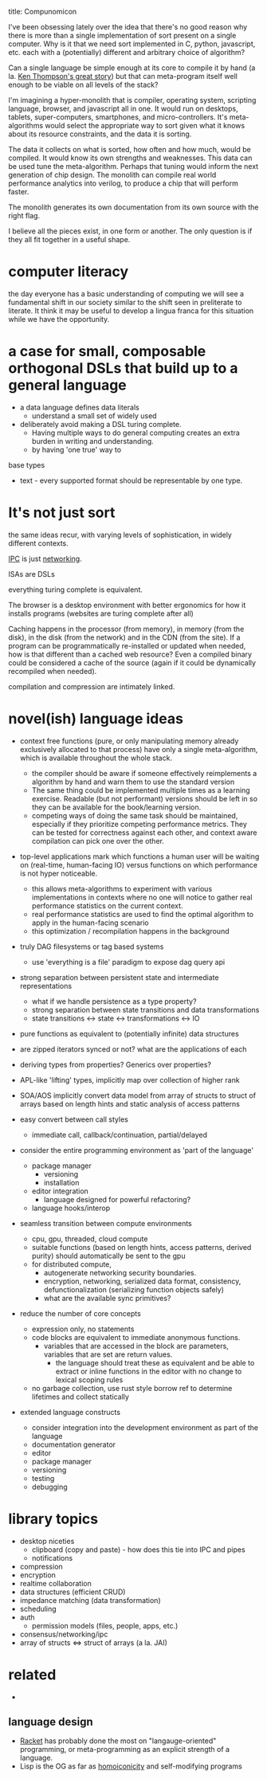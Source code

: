 title: Compunomicon

I've been obsessing lately over the idea that there's no good reason why there is more than a single implementation of sort present on a single computer.
Why is it that we need sort implemented in C, python, javascript, etc. each with a (potentially) different and arbitrary choice of algorithm?

Can a single language be simple enough at its core to compile it by hand (a la. [Ken Thompson's great story](https://en.wikipedia.org/wiki/TMG_(language)))
but that can meta-program itself well enough to be viable on all levels of the stack?

I'm imagining a hyper-monolith that is compiler, operating system, scripting language, browser, and javascript all in one.
It would run on desktops, tablets, super-computers, smartphones, and micro-controllers. It's meta-algorithms would select
the appropriate way to sort given what it knows about its resource constraints, and the data it is sorting.

The data it collects on what is sorted, how often and how much, would be compiled. It would know its own strengths and weaknesses.
This data can be used tune the meta-algorithm. Perhaps that tuning would inform the next generation of chip design.
The monolith can compile real world performance analytics into verilog, to produce a chip that will perform faster.

The monolith generates its own documentation from its own source with the right flag.

I believe all the pieces exist, in one form or another. The only question is if they all fit together in a useful shape.

# computer literacy
the day everyone has a basic understanding of computing we will see a fundamental shift in our society similar to the shift seen in preliterate to literate.
It think it may be useful to develop a lingua franca for this situation while we have the opportunity.

# a case for small, composable orthogonal DSLs that build up to a general language
* a data language defines data literals
    * understand a small set of widely used 
* deliberately avoid making a DSL turing complete.
    * Having multiple ways to do general computing creates an extra burden in writing and understanding.
    * by having 'one true' way to 

base types
* text - every supported format should be representable by one type.

# It's not just sort
the same ideas recur, with varying levels of sophistication, in widely different contexts.

[IPC](https://en.wikipedia.org/wiki/Inter-process_communication) is just [networking](https://en.wikipedia.org/wiki/Computer_network).

ISAs are DSLs

everything turing complete is equivalent.

The browser is a desktop environment with better ergonomics for how it installs programs (websites are turing complete after all)

Caching happens in the processor (from memory), in memory (from the disk), in the disk (from the network) and in the CDN (from the site).
If a program can be programmatically re-installed or updated when needed, how is that different than a cached web resource?
Even a compiled binary could be considered a cache of the source (again if it could be dynamically recompiled when needed).

compilation and compression are intimately linked.


# novel(ish) language ideas
* context free functions (pure, or only manipulating memory already exclusively allocated to that process) have only
    a single meta-algorithm, which is available throughout the whole stack.
    * the compiler should be aware if someone effectively reimplements a algorithm by hand and warn them to use the standard version
    * The same thing could be implemented multiple times as a learning exercise. Readable (but not performant) versions should be left in 
        so they can be available for the book/learning version.
    * competing ways of doing the same task should be maintained, especially if they prioritize competing performance metrics.
        They can be tested for correctness against each other, and context aware compilation can pick one over the other.
* top-level applications mark which functions a human user will be waiting on (real-time, human-facing IO) versus functions
    on which performance is not hyper noticeable.
    * this allows meta-algorithms to experiment with various implementations in contexts where no one will notice to gather real performance statistics
        on the current context.
    * real performance statistics are used to find the optimal algorithm to apply in the human-facing scenario
    * this optimization / recompilation happens in the background
* truly DAG filesystems or tag based systems
    * use 'everything is a file' paradigm to expose dag query api

* strong separation between persistent state and intermediate representations
  * what if we handle persistence as a type property?
  * strong separation between state transitions and data transformations
  * state transitions <-> state <-> transformations <-> IO
* pure functions as equivalent to (potentially infinite) data structures
* are zipped iterators synced or not? what are the applications of each
* deriving types from properties? Generics over properties?
* APL-like 'lifting' types, implicitly map over collection of higher rank
* SOA/AOS implicitly convert data model from array of structs to struct of arrays based on length hints and static analysis of access patterns
* easy convert between call styles
  * immediate call, callback/continuation, partial/delayed
* consider the entire programming environment as 'part of the language'
  * package manager
    * versioning
    * installation
  * editor integration
    * language designed for powerful refactoring? 
  * language hooks/interop
* seamless transition between compute environments
  * cpu, gpu, threaded, cloud compute
  * suitable functions (based on length hints, access patterns, derived purity) should automatically be sent to the gpu
  * for distributed compute, 
    * autogenerate networking security boundaries.
    * encryption, networking, serialized data format, consistency, defunctionalization (serializing function objects safely)
    * what are the available sync primitives?
* reduce the number of core concepts
  * expression only, no statements
  * code blocks are equivalent to immediate anonymous functions.
    * variables that are accessed in the block are parameters, variables that are set are return values.
      * the language should treat these as equivalent and be able to extract or inline functions in the editor
        with no change to lexical scoping rules
  * no garbage collection, use rust style borrow ref to determine lifetimes and collect statically
* extended language constructs
  * consider integration into the development environment as part of the language
  * documentation generator
  * editor
  * package manager
  * versioning
  * testing
  * debugging
# library topics
* desktop niceties
    * clipboard (copy and paste) - how does this tie into IPC and pipes
    * notifications
* compression
* encryption
* realtime collaboration
* data structures (efficient CRUD)
* impedance matching (data transformation)
* scheduling
* auth
    * permission models (files, people, apps, etc.)
* consensus/networking/ipc
* array of structs <=> struct of arrays (a la. JAI)


# related
* [](http://catern.com/caternetes.html)

## language design
* [Racket](https://racket-lang.org/) has probably done the most on "langauge-oriented" programming, or meta-programming
    as an explicit strength of a language.
* Lisp is the OG as far as [homoiconicity](https://en.wikipedia.org/wiki/Homoiconicity) and self-modifying programs


